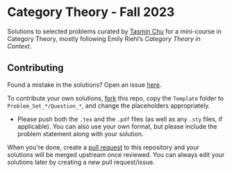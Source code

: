 # Category Theory - Fall 2023
Solutions to selected problems curated by [Tasmin Chu](https://publish.obsidian.md/tasmin-chu/cat-theory) for a mini-course in Category Theory, mostly following Emily Riehl’s _Category Theory in Context_.

## Contributing
Found a mistake in the solutions? Open an issue [here](https://github.com/zhaoshenzhai/CatTheory-F23/issues/new?assignees=zhaoshenzhai&labels=bug&projects=&template=fix-a-mistake.md&title=%5Bmistake%5D+).

To contribute your own solutions, [fork](https://docs.github.com/en/get-started/quickstart/fork-a-repo) this repo, copy the `Template` folder to `Problem_Set_*/Question_*`, and change the placeholders appropriately.
* Please push both the `.tex` and the `.pdf` files (as well as any `.sty` files, if applicable). You can also use your own format, but please include the problem statement along with your solution.

When you're done, create a [pull request](https://docs.github.com/en/pull-requests/collaborating-with-pull-requests/proposing-changes-to-your-work-with-pull-requests/creating-a-pull-request) to this repository and your solutions will be merged upstream once reviewed. You can always edit your solutions later by creating a new pull request/issue.
